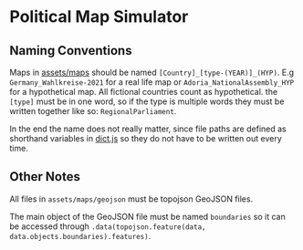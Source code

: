 # Political Map Simulator

## Naming Conventions
Maps in [assets/maps](assets/maps) should be named `[Country]_[type-(YEAR)]_(HYP)`. E.g `Germany_Wahlkreise-2021` for a real life map or `Adoria_NationalAssembly_HYP` for a hypothetical map. All fictional countries count as hypothetical. the `[type]` must be in one word, so if the type is multiple words they must be written together like so: `RegionalParliament`.

In the end the name does not really matter, since file paths are defined as shorthand variables in [dict.js](script/map/dict.js) so they do not have to be written out every time.

## Other Notes
All files in `assets/maps/geojson` must be topojson GeoJSON files.


The main object of the GeoJSON file must be named `boundaries` so it can be accessed through `.data(topojson.feature(data, data.objects.boundaries).features)`.
